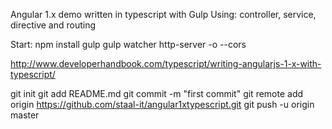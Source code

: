 Angular 1.x demo written in typescript with Gulp
Using: controller, service, directive and routing

Start:
npm install
gulp
gulp watcher
http-server -o --cors

http://www.developerhandbook.com/typescript/writing-angularjs-1-x-with-typescript/

git init
git add README.md
git commit -m "first commit"
git remote add origin https://github.com/staal-it/angular1xtypescript.git
git push -u origin master